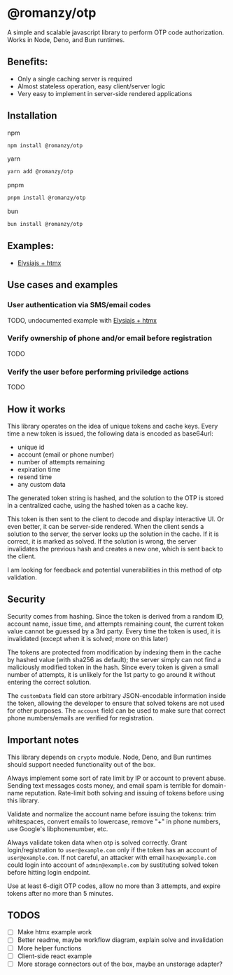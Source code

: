 # @romanzy/otp

A simple and scalable javascript library to perform OTP code authorization. Works in Node, Deno, and Bun runtimes.

## Benefits:

- Only a single caching server is required
- Almost stateless operation, easy client/server logic
- Very easy to implement in server-side rendered applications

## Installation

npm

```bash
npm install @romanzy/otp
```

yarn

```bash
yarn add @romanzy/otp
```

pnpm

```bash
pnpm install @romanzy/otp
```

bun

```bash
bun install @romanzy/otp
```

## Examples:

- [Elysiajs + htmx](examples/elysiajs-htmx)

## Use cases and examples

### User authentication via SMS/email codes

TODO, undocumented example with [Elysiajs + htmx](examples/elysiajs-htmx)

### Verify ownership of phone and/or email before registration

TODO

### Verify the user before performing priviledge actions

TODO

## How it works

This library operates on the idea of unique tokens and cache keys.
Every time a new token is issued, the following data is encoded as base64url:

- unique id
- account (email or phone number)
- number of attempts remaining
- expiration time
- resend time
- any custom data

The generated token string is hashed, and the solution to the OTP is stored in a centralized cache, using the hashed token as a cache key.

This token is then sent to the client to decode and display interactive UI. Or even better, it can be server-side rendered. When the client sends a solution to the server, the server looks up the solution in the cache. If it is correct, it is marked as solved. If the solution is wrong, the server invalidates the previous hash and creates a new one, which is sent back to the client.

I am looking for feedback and potential vunerabilities in this method of otp validation.

## Security

Security comes from hashing. Since the token is derived from a random ID, account name, issue time, and attempts remaining count, the current token value cannot be guessed by a 3rd party. Every time the token is used, it is invalidated (except when it is solved; more on this later)

The tokens are protected from modification by indexing them in the cache by hashed value (with sha256 as default); the server simply can not find a maliciously modified token in the hash. Since every token is given a small number of attempts, it is unlikely for the 1st party to go around it without entering the correct solution.

The `customData` field can store arbitrary JSON-encodable information inside the token, allowing the developer to ensure that solved tokens are not used for other purposes. The `account` field can be used to make sure that correct phone numbers/emails are verified for registration.

## Important notes

This library depends on `crypto` module. Node, Deno, and Bun runtimes should support needed functionality out of the box.

Always implement some sort of rate limit by IP or account to prevent abuse. Sending text messages costs money, and email spam is terrible for domain-name reputation. Rate-limit both solving and issuing of tokens before using this library.

Validate and normalize the account name before issuing the tokens: trim whitespaces, convert emails to lowercase, remove "+" in phone numbers, use Google's libphonenumber, etc.

Always validate token data when otp is solved correctly. Grant login/registration to `user@example.com` only if the token has an account of `user@example.com`. If not careful, an attacker with email `haxx@example.com` could login into account of `admin@example.com` by sustituting solved token before hitting login endpoint.

Use at least 6-digit OTP codes, allow no more than 3 attempts, and expire tokens after no more than 5 minutes.

## TODOS

- [ ] Make htmx example work
- [ ] Better readme, maybe workflow diagram, explain solve and invalidation
- [ ] More helper functions
- [ ] Client-side react example
- [ ] More storage connectors out of the box, maybe an unstorage adapter?
